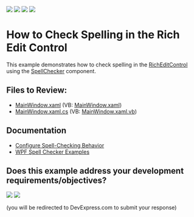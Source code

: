<!-- default badges list -->
![](https://img.shields.io/endpoint?url=https://codecentral.devexpress.com/api/v1/VersionRange/128608172/21.1.5%2B)
[![](https://img.shields.io/badge/Open_in_DevExpress_Support_Center-FF7200?style=flat-square&logo=DevExpress&logoColor=white)](https://supportcenter.devexpress.com/ticket/details/E2640)
[![](https://img.shields.io/badge/📖_How_to_use_DevExpress_Examples-e9f6fc?style=flat-square)](https://docs.devexpress.com/GeneralInformation/403183)
[![](https://img.shields.io/badge/💬_Leave_Feedback-feecdd?style=flat-square)](#does-this-example-address-your-development-requirementsobjectives)
<!-- default badges end -->

# How to Check Spelling in the Rich Edit Control

This example demonstrates how to check spelling in the [RichEditControl](https://docs.devexpress.com/WPF/DevExpress.Xpf.RichEdit.RichEditControl) using the [SpellChecker](https://docs.devexpress.com/WPF/DevExpress.Xpf.SpellChecker.SpellChecker) component.

## Files to Review:

* [MainWindow.xaml](./CS/RichEditSpellChecker_Example/MainWindow.xaml) (VB: [MainWindow.xaml](./VB/RichEditSpellChecker_Example/MainWindow.xaml))
* [MainWindow.xaml.cs](./CS/RichEditSpellChecker_Example/MainWindow.xaml.cs) (VB: [MainWindow.xaml.vb](./VB/RichEditSpellChecker_Example/MainWindow.xaml.vb))

## Documentation
* [Configure Spell-Checking Behavior](https://docs.devexpress.com/WPF/119443/controls-and-libraries/spell-checker/getting-started/configure-check-spelling-behavior)
* [WPF Spell Checker Examples](https://docs.devexpress.com/WPF/8936/controls-and-libraries/spell-checker/examples)


<!-- feedback -->
## Does this example address your development requirements/objectives?

[<img src="https://www.devexpress.com/support/examples/i/yes-button.svg"/>](https://www.devexpress.com/support/examples/survey.xml?utm_source=github&utm_campaign=wpf-spell-checker-in-rich-edit-control&~~~was_helpful=yes) [<img src="https://www.devexpress.com/support/examples/i/no-button.svg"/>](https://www.devexpress.com/support/examples/survey.xml?utm_source=github&utm_campaign=wpf-spell-checker-in-rich-edit-control&~~~was_helpful=no)

(you will be redirected to DevExpress.com to submit your response)
<!-- feedback end -->
